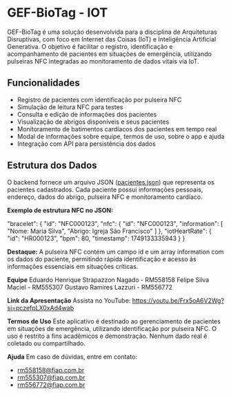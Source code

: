 # GEF-BioTag - IOT

GEF-BioTag é uma solução desenvolvida para a disciplina de Arquiteturas Disruptivas, com foco em Internet das Coisas (IoT) e Inteligência Artificial Generativa. O objetivo é facilitar o registro, identificação e acompanhamento de pacientes em situações de emergência, utilizando pulseiras NFC integradas ao monitoramento de dados vitais via IoT.

## Funcionalidades

- Registro de pacientes com identificação por pulseira NFC
- Simulação de leitura NFC para testes
- Consulta e edição de informações dos pacientes
- Visualização de abrigos disponíveis e seus pacientes
- Monitoramento de batimentos cardíacos dos pacientes em tempo real
- Modal de informações sobre equipe, termos de uso, sobre o app e ajuda
- Integração com API para persistência dos dados

## Estrutura dos Dados

O backend fornece um arquivo JSON ([pacientes.json](pacientes.json)) que representa os pacientes cadastrados. Cada paciente possui informações pessoais, endereço, dados do abrigo, pulseira NFC e monitoramento cardíaco. 

**Exemplo de estrutura NFC no JSON:**

"bracelet": {
  "id": "NFC000123",
  "nfc": {
    "id": "NFC000123",
    "information": [
      "Nome: Maria Silva",
      "Abrigo: Igreja São Francisco"
    ]
  },
  "iotHeartRate": {
    "id": "HR000123",
    "bpm": 80,
    "timestamp": 1749133335943
  }
}

**Destaque:**
A pulseira NFC contém um campo id e um array information com os dados do paciente, permitindo rápida identificação e acesso às informações essenciais em situações críticas.

**Equipe**
Eduardo Henrique Strapazzon Nagado - RM558158
Felipe Silva Maciel - RM555307
Gustavo Ramires Lazzuri - RM556772

**Link da Apresentação**
Assista no YouTube: https://youtu.be/Frx5oA6V2Wg?si=pczefpLX0xAd4wab

**Termos de Uso**
Este aplicativo é destinado ao gerenciamento de pacientes em situações de emergência, utilizando identificação por pulseira NFC. O uso é restrito a fins acadêmicos e demonstração. Nenhum dado real é coletado ou compartilhado.

**Ajuda**
Em caso de dúvidas, entre em contato:

- rm558158@fiap.com.br
- rm555307@fiap.com.br
- rm556772@fiap.com.br
